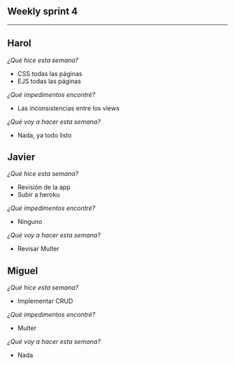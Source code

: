Weekly sprint 4
----------------
----------------

Harol
--------
*¿Qué hice esta semana?*
- CSS todas las páginas
- EJS todas las páginas

*¿Qué impedimentos encontré?*
- Las inconsistencias entre los views

*¿Qué voy a hacer esta semana?*
- Nada, ya todo listo

Javier
------
*¿Qué hice esta semana?*
- Revisión de la app
- Subir a heroku

*¿Qué impedimentos encontré?*
- Ninguno

*¿Qué voy a hacer esta semana?*
- Revisar Multer 

Miguel
------
*¿Qué hice esta semana?*
- Implementar CRUD

*¿Qué impedimentos encontré?*
- Multer

*¿Qué voy a hacer esta semana?*
- Nada